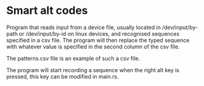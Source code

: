 # Smart alt codes

Program that reads input from a device file, usually located in /dev/input/by-path or /dev/input/by-id on linux devices, and recognised sequences specified in a csv file. The program will then replace the typed sequence with whatever value is specified in the second column of the csv file.

The patterns.csv file is an example of such a csv file.

The program will start recording a sequence when the right alt key is pressed, this key can be modified in main.rs.